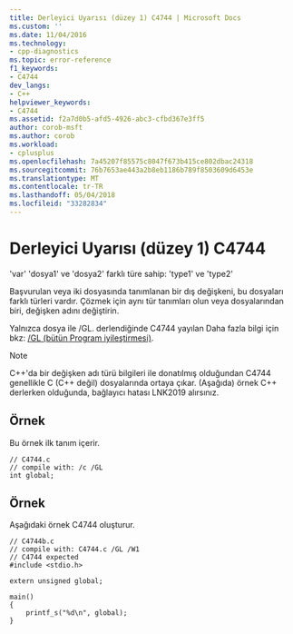 ```yaml
---
title: Derleyici Uyarısı (düzey 1) C4744 | Microsoft Docs
ms.custom: ''
ms.date: 11/04/2016
ms.technology:
- cpp-diagnostics
ms.topic: error-reference
f1_keywords:
- C4744
dev_langs:
- C++
helpviewer_keywords:
- C4744
ms.assetid: f2a7d0b5-afd5-4926-abc3-cfbd367e3ff5
author: corob-msft
ms.author: corob
ms.workload:
- cplusplus
ms.openlocfilehash: 7a45207f85575c8047f673b415ce802dbac24318
ms.sourcegitcommit: 76b7653ae443a2b8eb1186b789f8503609d6453e
ms.translationtype: MT
ms.contentlocale: tr-TR
ms.lasthandoff: 05/04/2018
ms.locfileid: "33282834"
---
```

# <a name="compiler-warning-level-1-c4744"></a>Derleyici Uyarısı (düzey 1) C4744
'var' 'dosya1' ve 'dosya2' farklı türe sahip: 'type1' ve 'type2'  
  
 Başvurulan veya iki dosyasında tanımlanan bir dış değişkeni, bu dosyaları farklı türleri vardır.  Çözmek için aynı tür tanımları olun veya dosyalarından biri, değişken adını değiştirin.  
  
 Yalnızca dosya ile /GL. derlendiğinde C4744 yayılan  Daha fazla bilgi için bkz: [/GL (bütün Program iyileştirmesi)](../../build/reference/gl-whole-program-optimization.md).  
  
> [!NOTE]
>  C++'da bir değişken adı türü bilgileri ile donatılmış olduğundan C4744 genellikle C (C++ değil) dosyalarında ortaya çıkar.  (Aşağıda) örnek C++ derlerken olduğunda, bağlayıcı hatası LNK2019 alırsınız.  
  
## <a name="example"></a>Örnek  
 Bu örnek ilk tanım içerir.  
  
```  
// C4744.c  
// compile with: /c /GL  
int global;  
```  
  
## <a name="example"></a>Örnek  
 Aşağıdaki örnek C4744 oluşturur.  
  
```  
// C4744b.c  
// compile with: C4744.c /GL /W1  
// C4744 expected  
#include <stdio.h>  
  
extern unsigned global;  
  
main()   
{  
    printf_s("%d\n", global);  
}  
```